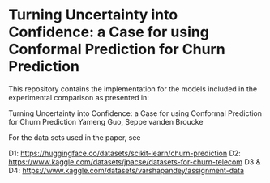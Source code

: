 # Turning Uncertainty into Confidence: a Case for using Conformal Prediction for Churn Prediction


This repository contains the implementation for the models included in the experimental comparison as presented in:

Turning Uncertainty into Confidence: a Case for using Conformal Prediction for Churn Prediction Yameng Guo, Seppe vanden Broucke

For the data sets used in the paper, see

D1: https://huggingface.co/datasets/scikit-learn/churn-prediction
D2: https://www.kaggle.com/datasets/jpacse/datasets-for-churn-telecom
D3 & D4: https://www.kaggle.com/datasets/varshapandey/assignment-data 
